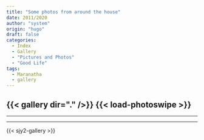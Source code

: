 ```yaml
---
title: "Some photos from around the house"
date: 2011/2020
author: "system"
origin: "hugo"
draft: false
categories:
  - Index
  - Gallery
  - "Pictures and Photos"
  - "Good Life"
tags:
  - Maranatha
  - gallery
---
```


{{< gallery dir="." />}} 
{{< load-photoswipe >}}
-----
-----
-----
{{< sjy2-gallery >}} 
